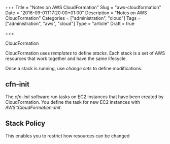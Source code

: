 +++
Title = "Notes on AWS CloudFormation"
Slug = "aws-cloudformation"
Date = "2016-09-01T17:20:00+01:00"
Description = "Notes on AWS CloudFormation"
Categories = ["administration", "cloud"]
Tags = ["administration", "aws", "cloud"]
Type = "article"
Draft = true

+++

CloudFormation

<!--more-->

CloudFormation uses *templates* to define *stacks*. Each stack is a set of AWS resources that work together and have the same lifecycle.

Once a stack is running, use *change sets* to define modifications.

## cfn-init

The *cfn-init* software run tasks on EC2 instances that have been created by CloudFormation. You define the task for new EC2 instances with *AWS::CloudFormation::Init*.

## Stack Policy

This enables you to restrict how resources can be changed
